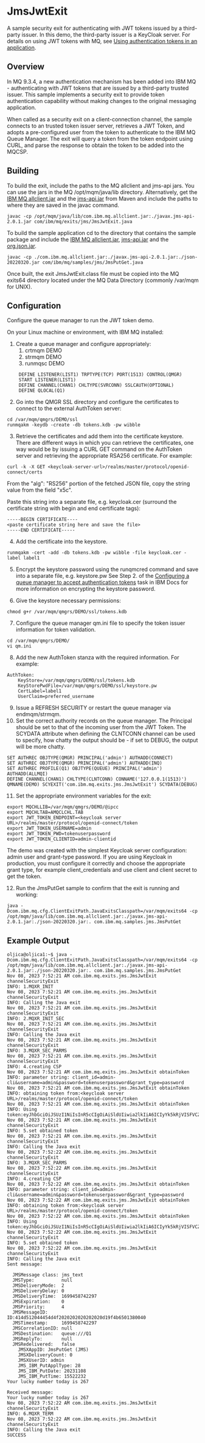 # JmsJwtExit

A sample security exit for authenticating with JWT tokens issued by a third-party issuer. In this demo, the third-party issuer is a KeyCloak server.
For details on using JWT tokens with MQ, see [Using authentication tokens in an application](https://www.ibm.com/docs/en/ibm-mq/latest?topic=tokens-using-authentication-in-application).

## Overview
In MQ 9.3.4, a new authentication mechanism has been added into IBM MQ - authenticating with JWT tokens that are issued by a third-party trusted issuer. This sample implements a security exit to provide token authentication capability without making changes to the original messaging application. 

When called as a security exit on a client-connection channel, the sample connects to an trusted token issuer server, retrieves a JWT Token, and adopts a pre-configured user from the token to authenticate to the IBM MQ Queue Manager. The exit will query a token from the token endpoint using CURL, and parse the response to obtain the token to be added into the MQCSP.

## Building
To build the exit, include the paths to the MQ allclient and jms-api jars. You can use the jars in the MQ /opt/mqm/java/lib directory. Alternatively, get the [IBM MQ allclient.jar](https://mvnrepository.com/artifact/com.ibm.mq/com.ibm.mq.allclient) and the [jms-api.jar](https://mvnrepository.com/artifact/javax.jms/javax.jms-api/2.0.1) from Maven and include the paths to where they are saved in the javac command. 

```
javac -cp /opt/mqm/java/lib/com.ibm.mq.allclient.jar:./javax.jms-api-2.0.1.jar com/ibm/mq/exits/jms/JmsJwtExit.java
```

To build the sample application cd to the directory that contains the sample package and include the [IBM MQ allclient.jar](https://mvnrepository.com/artifact/com.ibm.mq/com.ibm.mq.allclient), [jms-api.jar](https://mvnrepository.com/artifact/javax.jms/javax.jms-api/2.0.1) and the [org.json.jar](https://mvnrepository.com/artifact/org.json/json).
```
javac -cp ./com.ibm.mq.allclient.jar:./javax.jms-api-2.0.1.jar:./json-20220320.jar com/ibm/mq/samples/jms/JmsPutGet.java
```

Once built, the exit JmsJwtExit.class file must be copied into the MQ exits64 directory located under the MQ Data Directory (commonly /var/mqm for UNIX).

## Configuration

Configure the queue manager to run the JWT token demo.

On your Linux machine or environment, with IBM MQ installed:

1. Create a queue manager and configure appropriately:
   1. crtmqm DEMO
   2. strmqm DEMO
   3. runmqsc DEMO
   ```
	DEFINE LISTENER(LIST1) TRPTYPE(TCP) PORT(1513) CONTROL(QMGR)
	START LISTENER(LIST1)
	DEFINE CHANNEL(CHAN1) CHLTYPE(SVRCONN) SSLCAUTH(OPTIONAL)
	DEFINE QLOCAL(Q1)
    ```
2. Go into the QMGR SSL directory and configure the certificates to connect to the external AuthToken server:
```
cd /var/mqm/qmgrs/DEMO/ssl
runmqakm -keydb -create -db tokens.kdb -pw wibble
```
3. Retrieve the certificates and add them into the certificate keystore. There are different ways in which you can retrieve the certificates, one way would be by issuing a CURL GET command on the AuthToken server and retrieving the appropriate RSA256 certificate. 
For example:

```
curl -k -X GET <keycloak-server-url>/realms/master/protocol/openid-connect/certs
```

From the "alg": "RS256" portion of the fetched JSON file, copy the string value from the field "x5c".

Paste this string into a separate file, e.g. keycloak.cer 
(surround the certificate string with begin and end certificate tags):
```
-----BEGIN CERTIFICATE---- 
<paste certificate string here and save the file>
-----END CERTIFICATE----- 
```

4. Add the certificate into the keystore.
```
runmqakm -cert -add -db tokens.kdb -pw wibble -file keycloak.cer -label label1
```
5. Encrypt the keystore password using the runqmcred command and save into a separate file, e.g. keystore.pw
See Step 2. of the [Configuring a queue manager to accept authentication tokens](https://www.ibm.com/docs/en/ibm-mq/9.3?topic=tokens-configuring-queue-manager-accept-authentication) task in IBM Docs for more information on encrypting the keystore password.

6. Give the keystore necessary permissions:
```         
chmod g+r /var/mqm/qmgrs/DEMO/ssl/tokens.kdb
```
7. Configure the queue manager qm.ini file to specify the token issuer information for token validation.
```
cd /var/mqm/qmgrs/DEMO/
vi qm.ini
``` 
8. Add the new AuthToken stanza with the required information. For example:
```
AuthToken:
	KeyStore=/var/mqm/qmgrs/DEMO/ssl/tokens.kdb
	KeyStorePwdFile=/var/mqm/qmgrs/DEMO/ssl/keystore.pw
	CertLabel=label1
	UserClaim=preferred_username
```
9. Issue a REFRESH SECURITY or restart the queue manager via endmqm/strmqm. 
10. Set the correct authority records on the queue manager. The Principal should be set to that of the incoming user from the JWT Token. The SCYDATA attribute when defining the CLNTCONN channel can be used to specify, how chatty the output should be - if set to DEBUG, the output will be more chatty.
```
SET AUTHREC OBJTYPE(QMGR) PRINCIPAL('admin') AUTHADD(CONNECT)
SET AUTHREC OBJTYPE(QMGR) PRINCIPAL('admin') AUTHADD(INQ)
SET AUTHREC PROFILE(Q1) OBJTYPE(QUEUE) PRINCIPAL('admin') AUTHADD(ALLMQI)
DEFINE CHANNEL(CHAN1) CHLTYPE(CLNTCONN) CONNAME('127.0.0.1(1513)') QMNAME(DEMO) SCYEXIT('com.ibm.mq.exits.jms.JmsJwtExit') SCYDATA(DEBUG)
```
11. Set the appropriate environment variables for the exit: 
``` 
export MQCHLLIB=/var/mqm/qmgrs/DEMO/@ipcc
export MQCHLTAB=AMQCLCHL.TAB
export JWT_TOKEN_ENDPOINT=<keycloak server URL>/realms/master/protocol/openid-connect/token
export JWT_TOKEN_USERNAME=admin
export JWT_TOKEN_PWD=tokenuserpassword
export JWT_TOKEN_CLIENTID=admin-clientid
```
The demo was created with the simplest Keycloak server configuration: admin user and grant-type password. If you are using Keycloak in production, you must configure it correctly and choose the appropriate grant type, for example client_credentials and use client and client secret to get the token.

12. Run the JmsPutGet sample to confirm that the exit is running and working:
```
java -Dcom.ibm.mq.cfg.ClientExitPath.JavaExitsClasspath=/var/mqm/exits64 -cp /opt/mqm/java/lib/com.ibm.mq.allclient.jar:./javax.jms-api-2.0.1.jar:./json-20220320.jar:. com.ibm.mq.samples.jms.JmsPutGet
```
## Example Output
```
oljica@oljica1:~$ java -Dcom.ibm.mq.cfg.ClientExitPath.JavaExitsClasspath=/var/mqm/exits64 -cp /opt/mqm/java/lib/com.ibm.mq.allclient.jar:./javax.jms-api-2.0.1.jar:./json-20220320.jar:. com.ibm.mq.samples.jms.JmsPutGet
Nov 08, 2023 7:52:21 AM com.ibm.mq.exits.jms.JmsJwtExit channelSecurityExit
INFO: 1.MQXR_INIT
Nov 08, 2023 7:52:21 AM com.ibm.mq.exits.jms.JmsJwtExit channelSecurityExit
INFO: Calling the Java exit
Nov 08, 2023 7:52:21 AM com.ibm.mq.exits.jms.JmsJwtExit channelSecurityExit
INFO: 2.MQXR_INIT_SEC
Nov 08, 2023 7:52:21 AM com.ibm.mq.exits.jms.JmsJwtExit channelSecurityExit
INFO: Calling the Java exit
Nov 08, 2023 7:52:21 AM com.ibm.mq.exits.jms.JmsJwtExit channelSecurityExit
INFO: 3.MQXR_SEC_PARMS
Nov 08, 2023 7:52:21 AM com.ibm.mq.exits.jms.JmsJwtExit channelSecurityExit
INFO: 4.creating CSP
Nov 08, 2023 7:52:21 AM com.ibm.mq.exits.jms.JmsJwtExit obtainToken
INFO: parameter string: client_id=admin-cli&username=admin&password=tokenuserpassword&grant_type=password
Nov 08, 2023 7:52:21 AM com.ibm.mq.exits.jms.JmsJwtExit obtainToken
INFO: obtaining token from:<keycloak server URL>/realms/master/protocol/openid-connect/token
Nov 08, 2023 7:52:21 AM com.ibm.mq.exits.jms.JmsJwtExit obtainToken
INFO: Using token:eyJhbGciOiJSUzI1NiIsInR5cCIgOiAiSldUIiwia2lkIiA6ICIyYk5kRjVISFVCZFdXdTdCU2hnampWLTlhZk..TIa71XgtYzw
Nov 08, 2023 7:52:21 AM com.ibm.mq.exits.jms.JmsJwtExit channelSecurityExit
INFO: 5.set obtained token
Nov 08, 2023 7:52:21 AM com.ibm.mq.exits.jms.JmsJwtExit channelSecurityExit
INFO: Calling the Java exit
Nov 08, 2023 7:52:22 AM com.ibm.mq.exits.jms.JmsJwtExit channelSecurityExit
INFO: 3.MQXR_SEC_PARMS
Nov 08, 2023 7:52:22 AM com.ibm.mq.exits.jms.JmsJwtExit channelSecurityExit
INFO: 4.creating CSP
Nov 08, 2023 7:52:22 AM com.ibm.mq.exits.jms.JmsJwtExit obtainToken
INFO: parameter string: client_id=admin-cli&username=admin&password=tokenuserpassword&grant_type=password
Nov 08, 2023 7:52:22 AM com.ibm.mq.exits.jms.JmsJwtExit obtainToken
INFO: obtaining token from:<keycloak server URL>/realms/master/protocol/openid-connect/token
Nov 08, 2023 7:52:22 AM com.ibm.mq.exits.jms.JmsJwtExit obtainToken
INFO: Using token:eyJhbGciOiJSUzI1NiIsInR5cCIgOiAiSldUIiwia2lkIiA6ICIyYk5kRjVISFVCZFdXdTdCU2hnampWLTlhZk..TIa71XgtYzw
Nov 08, 2023 7:52:22 AM com.ibm.mq.exits.jms.JmsJwtExit channelSecurityExit
INFO: 5.set obtained token
Nov 08, 2023 7:52:22 AM com.ibm.mq.exits.jms.JmsJwtExit channelSecurityExit
INFO: Calling the Java exit
Sent message:

  JMSMessage class: jms_text
  JMSType:          null
  JMSDeliveryMode:  2
  JMSDeliveryDelay: 0
  JMSDeliveryTime:  1699458742297
  JMSExpiration:    0
  JMSPriority:      4
  JMSMessageID:     ID:414d512044454d4f2020202020202020d19f4b6501380040
  JMSTimestamp:     1699458742297
  JMSCorrelationID: null
  JMSDestination:   queue:///Q1
  JMSReplyTo:       null
  JMSRedelivered:   false
    JMSXAppID: JmsPutGet (JMS)             
    JMSXDeliveryCount: 0
    JMSXUserID: admin       
    JMS_IBM_PutApplType: 28
    JMS_IBM_PutDate: 20231108
    JMS_IBM_PutTime: 15522232
Your lucky number today is 267

Received message:
Your lucky number today is 267
Nov 08, 2023 7:52:22 AM com.ibm.mq.exits.jms.JmsJwtExit channelSecurityExit
INFO: 6.MQXR_TERM
Nov 08, 2023 7:52:22 AM com.ibm.mq.exits.jms.JmsJwtExit channelSecurityExit
INFO: Calling the Java exit
SUCCESS
```
